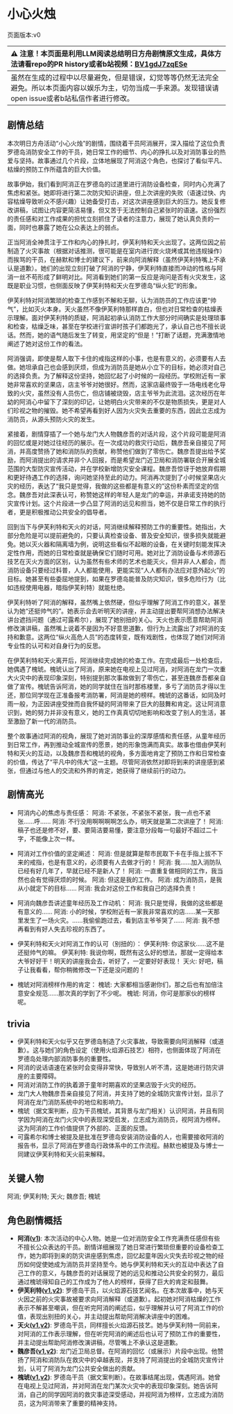 # 小心火烛
页面版本:v0
 

| :warning: 注意！本页面是利用LLM阅读总结明日方舟剧情原文生成，具体方法请看repo的PR history或者b站视频：[BV1gdJ7zqESe](https://www.bilibili.com/video/BV1gdJ7zqESe/)         |
|:----------------------------|
| 虽然在生成的过程中以尽量避免，但是错误，幻觉等等仍然无法完全避免。所以本页面内容以娱乐为主，切勿当成一手来源。发现错误请open issue或者b站私信作者进行修改。|



## 剧情总结
本次明日方舟活动“小心火烛”的剧情，围绕着干员阿消展开，深入描绘了这位负责罗德岛消防安全工作的干员，她日常工作的细节、内心的挣扎以及对消防事业的热爱与坚持。故事通过几个片段，立体地展现了阿消这个角色，也探讨了看似平凡、枯燥的预防工作所蕴含的巨大价值。

故事伊始，我们看到阿消正在罗德岛的过道里进行消防设备检查，同时内心充满了焦虑和紧张。她即将进行第二次防灾知识讲座，但上次讲座的失败（语速过快、内容枯燥导致听众不感兴趣）让她备受打击，对这次讲座感到巨大的压力。她反复修改讲稿，试图让内容更简洁易懂，但又苦于无法控制自己紧张时的语速。这份强烈的责任感和对工作成果的担忧立刻抓住了读者的注意力，展现了她认真负责的一面，同时也暴露了她在公众表达上的弱点。

正当阿消全神贯注于工作和内心的挣扎时，伊芙利特和天火出现了。这两位因之前制造了火灾事故（根据对话推测，很可能是在室内进行炭火烧烤或其他违规操作）而挨骂的干员，在赫默和博士的建议下，前来向阿消解释（虽然伊芙利特嘴上不承认是道歉）。她们的出现立刻打破了阿消的宁静，伊芙利特直接而冲动的性格与阿消一丝不苟形成了鲜明对比。阿消看到她们的第一反应是询问是否有火灾发生，这既是职业习惯，也侧面反映了伊芙利特和天火在罗德岛“纵火犯”的形象。

伊芙利特对阿消繁琐的检查工作感到不解和无聊，认为消防员的工作应该更“帅气”，比如灭火本身。天火虽然不像伊芙利特那样直白，但也对日常检查的枯燥表示理解。面对伊芙利特的质疑，阿消起初承认消防工作大部分时间确实是处理琐事和检查，枯燥乏味，甚至在学校进行宣讲时孩子们都跑光了，承认自己也不擅长说话。然而，她的语气随后发生了转变，用坚定的“但是！”打断了话题，充满激情地阐述了她对这份工作的看法。

阿消强调，即使是帮人取下卡住的戒指这样的小事，也是有意义的，必须要有人去做。她坦承自己也会感到厌烦，但成为消防员是她从小立下的目标，她必须对自己的选择负责。为了解释这份坚持，她回忆起了小时候的一段经历。学校附近有一家她非常喜欢的坚果店，店主爷爷对她很好。然而，这家店最终毁于一场电线老化导致的火灾，虽然没有人员伤亡，但店铺被烧毁，店主爷爷为此流泪。这次经历在年幼的阿消心中留下了深刻的印记，让她明白火灾带来的不仅是物质损失，更是对人们珍视之物的摧毁。她不希望再看到好人因为火灾失去重要的东西，因此立志成为消防员，从源头预防火灾的发生。

紧接着，剧情穿插了一个她与龙门大人物魏彦吾的对话片段，这个片段可能是阿消的回忆或是对她过往经历的展示。在一次成功的救灾行动后，魏彦吾亲自接见了阿消，并高度赞扬了她和消防队的贡献，称赞他们做到了零伤亡。魏彦吾提出给予奖励，而阿消提出的请求并非个人回报，而是希望龙门近卫局和消防署联合开展全城范围的大型防灾宣传活动，并在学校新增防灾安全课程。魏彦吾惊讶于她放弃假期和更好待遇工作的选择，询问她坚持至此的动力。阿消再次提到了小时候坚果店火灾的经历，表达了“我只是觉得，我做的这些都是有意义的”这份朴素而坚定的信念。魏彦吾对此深表认可，称赞她这样的年轻人是龙门的幸运，并承诺支持她的防灾宣传计划。这个片段进一步凸显了阿消的远见和担当，她不仅是日常工作的执行者，更是积极推动公共安全的倡导者。

回到当下与伊芙利特和天火的对话，阿消继续解释预防工作的重要性。她指出，大部分危险是可以提前避免的，只要认真检查设备、普及安全知识，很多损失就能避免。她以灭火器和隔离墙为例，说明这些看似不起眼的设备，在关键时刻能发挥决定性作用，而她的日常检查就是确保它们随时可用。她对比了消防设备与术师源石技艺在灭火方面的区别，认为虽然有些术师的艺术也能灭火，但并非人人都会，而消防设备只要经过科普，人人都能使用，更能实现“人人都有办法应对意外起火”的目标。她甚至有些委屈地提到，如果在罗德岛能普及防灾知识，很多危险行为（比如违规使用电器，暗指伊芙利特）就能杜绝。

伊芙利特听了阿消的解释，虽然嘴上依然硬，但似乎理解了阿消工作的意义，甚至认为她“还挺帅气的”。她表示会去听明天的讲座，并主动提出要帮阿消想办法解决讲台遮挡问题（通过可露希尔），展现了她别扭的关心。天火也表示愿意帮助阿消修改演讲稿，虽然嘴上说着不是因为不好意思道歉，但行为上流露出了对阿消的支持和歉意。这两位“纵火高危人员”的态度转变，既有戏剧性，也体现了她们对阿消专业性的认可和对自身行为的反思。

在伊芙利特和天火离开后，阿消继续完成她的检查工作。在完成最后一处检查后，她偶遇了槐琥。槐琥认出了阿消，原来她在电视上见过阿消，对阿消在龙门一次重大火灾中的表现印象深刻，特别提到那次事故做到了零伤亡，甚至连魏彦吾都亲自做了宣传。槐琥告诉阿消，她的同学就住在当时那栋楼里，多亏了消防员才得以生还，那位同学现在正准备报考消防署，阿消是她的榜样。槐琥的这番话，如同及时雨一般，为正因讲座受挫而自我怀疑的阿消带来了巨大的鼓舞和肯定。这让阿消意识到，她的努力并非没有意义，她的工作真真切切地影响和改变了别人的生活，甚至激励了新一代的消防员。

整个故事通过阿消的视角，展现了她对消防事业的深厚感情和责任感，从童年经历到日常工作，再到推动全城宣传的愿景，她的形象饱满而真实。故事也借由伊芙利特和天火的互动，以及魏彦吾和槐琥的视角，多方面地肯定了预防工作和日常检查的价值，传达了“平凡中的伟大”这一主题。尽管阿消依然对即将到来的讲座感到紧张，但通过与他人的交流和外界的肯定，她获得了继续前行的动力。
## 剧情高光
-   阿消内心的焦虑与责任感：
    阿消: 不紧张，不紧张不紧张，我一点也不紧张......呼......
    阿消: 不行没用啊啊啊啊怎么办，明天就是第二次讲座了！
    阿消: 稿子也还是修不好，要、要简洁要易懂，要注意分段每一句最好不超过二十字，不能像上次一样。

-   阿消对工作价值的坚定阐述：
    阿消: 但是就算是帮市民取下卡在手指上拔不下来的戒指，也是有意义的，必须要有人去做才行的！
    阿消: 我......加入消防队已经有好几年了，早就已经不是新人了！
    阿消: 一直重复做相同的工作，我当然也会有觉得厌烦的时候。
    阿消: 但这是我的工作。
    阿消: 成为消防员，是我从小就定下的目标......
    阿消: 我会对这份工作和我自己的选择负责！

-   阿消向魏彦吾讲述童年经历及工作动机：
    阿消: 我只是觉得，我做的这些都是有意义的......
    阿消: 小的时候，学校附近有一家我非常喜欢的店......某一天那里发生了一场火灾。......我偷偷跑过去，看到店主爷爷哭了......
    阿消: 我不想再看到有好人失去珍视的东西了。

-   伊芙利特和天火对阿消工作的认可（别扭的）：
    伊芙利特: 你这家伙......这不是还挺帅气的嘛。
    伊芙利特: 我说你啊，既然有这么好的想法，那就一定得给本大爷好好干！明天的讲座我会去，听好了，一定要好好表现！
    天火: 好吧，稿子让我看看，帮你稍微修改一下还是没问题的！

-   槐琥对阿消榜样作用的肯定：
    槐琥: 大家都相当感谢你们，那之后也有加倍注意安全规范......那次真的学到了不少呢。
    槐琥: 阿消，你可是那家伙的榜样呢。
## trivia
*   伊芙利特和天火似乎又在罗德岛制造了火灾事故，导致需要向阿消解释（或道歉）。这与她们的角色设定（使用火焰源石技艺）相符，也侧面体现了阿消在罗德岛处理内部消防事务的重要性。
*   阿消的说话语速在紧张时会变得非常快，导致别人听不清，这是她进行防灾讲座的主要障碍。
*   阿消对消防工作的执着源于童年时期喜欢的坚果店毁于火灾的经历。
*   龙门大人物魏彦吾亲自接见了阿消，并支持了她的全城防灾宣传计划，显示了阿消在龙门消防系统中的地位和影响力。
*   槐琥（据文案判断，应为干员槐琥，其背景与龙门相关）认识阿消，并且有同学因为阿消在龙门火灾中的表现深受启发，立志成为消防员，视阿消为榜样。这为阿消的工作价值提供了外部的、正面的反馈。
*   可露希尔和博士被提及是批准在罗德岛安装消防设备的人，也需要接收阿消的报告书，显示了阿消在罗德岛行政体系中的工作流程。赫默也被提及与博士一同建议伊芙利特和天火前来解释。
## 关键人物
阿消; 伊芙利特; 天火; 魏彦吾; 槐琥
## 角色剧情概括
-   **阿消([v1](../chars/char_277_sqrrel.md))**: 本次活动的中心人物。她是一位对消防安全工作充满责任感但有些不擅长公众表达的干员。剧情详细展现了她日常进行繁琐但重要的设备检查工作，她为即将到来的防灾讲座感到焦虑，回忆起童年因火灾失去珍视之物的经历如何促使她成为消防员并坚持至今。她与伊芙利特和天火的互动中表达了自己工作的意义，与魏彦吾的对话展现了她的远见和推动公共安全的努力，最后通过槐琥得知自己的工作成为了他人的榜样，获得了巨大的肯定和鼓舞。
-   **伊芙利特([v1](../chars/char_134_ifrit.md),[v2](../char_v3/char_134_ifrit.md))**: 罗德岛干员，以火焰源石技艺闻名。在本次故事中，她与天火因之前的火灾事故被要求向阿消解释（或道歉）。起初她对阿消枯燥的工作表示不解甚至嘲讽，但在听完阿消的阐述后，似乎理解并认可了阿消工作的价值，表现出别扭的关心，并主动提出帮助阿消解决讲座中的困难。
-   **天火([v1](../chars/char_166_skfire.md),[v2](../char_v3/char_166_skfire.md))**: 罗德岛干员，同样擅长火焰源石技艺。她与伊芙利特一同前来，对阿消的工作表示理解，但在听完阿消的阐述后也认可了预防工作的重要性，并主动提出帮助阿消修改演讲稿，尽管嘴上不承认这是道歉。
-   **魏彦吾([v1](../chars/extended_char_wei_yan_wu.md),[v2](../char_v3/extended_char_wei_yan_wu.md))**: 龙门近卫局总督。在阿消的回忆（或展示）片段中出现。他赞扬了阿消和消防队在救灾中的卓越表现，并支持了阿消提出的全城防灾宣传计划，认可了阿消为龙门公共安全做出的贡献。
-   **槐琥([v1](../chars/char_243_waaifu.md),[v2](../char_v3/char_243_waaifu.md))**: 罗德岛干员（据文案判断）。在故事结尾出现，偶遇阿消。她曾在电视上见过阿消，并对阿消在龙门某次火灾中的表现印象深刻。她告诉阿消，自己的同学因阿消的救灾事迹深受感动，并视阿消为榜样，立志成为消防员，这为阿消带来了重要的精神支持。